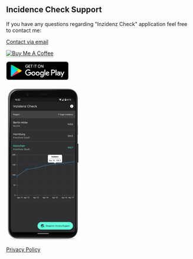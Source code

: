 ## Incidence Check Support
If you have any questions regarding "Inzidenz Check" application feel free to contact me:

[Contact via email](mailto:incidence.check@gmail.com?subject=[InzidenzCheck]%20Contact%20Support)

<a href="https://www.buymeacoffee.com/covidhu" target="_blank"><img src="https://www.buymeacoffee.com/assets/img/custom_images/orange_img.png" alt="Buy Me A Coffee" style="height: 41px !important;width: 174px !important;box-shadow: 0px 3px 2px 0px rgba(190, 190, 190, 0.5) !important;-webkit-box-shadow: 0px 3px 2px 0px rgba(190, 190, 190, 0.5) !important;" ></a>


[<img src="assets/google-play-badge.png" height="50">](https://play.google.com/store/apps/details?id=com.frick.incidence_check)


[<img src="assets/android_main.png" width="200"/>](/assets/android_main.png)


[Privacy Policy](https://www.privacypolicies.com/live/35b120f9-6151-49a3-9dad-c33a96988e61)

